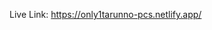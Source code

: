 Live Link: https://only1tarunno-pcs.netlify.app/

<!-- Esperienze in Cucina
Impara a cucinare i piatti della tradizione siciliana e lascia i tuoi amici a bocca aperta.

Una fusione unica di tradizione araba, greca e francese, la cucina siciliana è  una cucina povera conosciuta per i suoi formaggi, il pane e i suoi piatti speziati.

Tutte le lezioni si tengono in gruppi di meno di sei persone e sono aperte solo agli ospiti di AgriMaccari.

Alcune delle ricette proposte:

Lezioni di pizza e pane.
Pasta alla Norma
Pasta con le sarde
Pasta/Risotto al Nero di Seppie
Caponata
Parmigiana di Melanzane
Cannoli di Ricotta

60 euro a lezione, dalle 16:30 in poi per circa 2 ore, degustazione finale delle preparazioni con calice di vino.

Offriamo sconti di gruppo. -->
